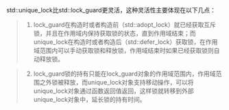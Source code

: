 std::unique_lock比std::lock_guard更灵活，这种灵活性主要体现在以下几点：

>1. lock_guard在构造时或者构造前（std::adopt_lock）就已经获取互斥锁，并且在作用域内保持获取锁的状态，直到作用域结束；而unique_lock在构造时或者构造后（std::defer_lock）获取锁，在作用域范围内可以手动获取锁和释放锁，作用域结束时如果已经获取锁则自动释放锁。

>2. lock_guard锁的持有只能在lock_guard对象的作用域范围内，作用域范围之外锁被释放，而unique_lock对象支持移动操作，可以将unique_lock对象通过函数返回值返回，这样锁就转移到外部unique_lock对象中，延长锁的持有时间。



